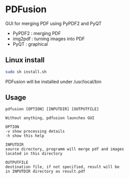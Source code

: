 # PDFusion
GUI for merging PDF using PyPDF2 and PyQT

* PyPDF2 : merging PDF
* img2pdf : turning images into PDF
* PyQT : graphical

## Linux install

```bash
sudo sh install.sh
```
PDFusion will be installed under /usr/local/bin


## Usage
    pdfusion [OPTION] [INPUTDIR] [OUTPUTFILE]

    Without anything, pdfusion launches GUI

    OPTION
    -v show processing details
    -h show this help

    INPUTDIR 
    source directory, programm will merge pdf and images
    located in this directory

    OUTPUTFILE
    destination file, if not specified, result will be
    in INPUTDIR directory as result.pdf